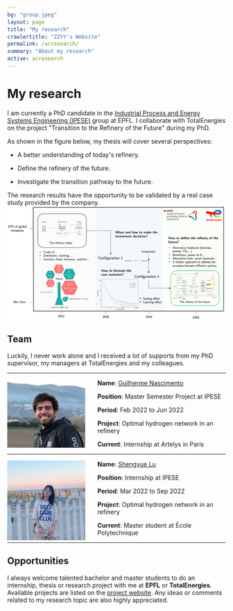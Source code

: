 ```yaml
---
bg: "group.jpeg"
layout: page
title: "My research"
crawlertitle: "ZZYY's Website"
permalink: /acresearch/
summary: "About my research"
active: acresearch
---
```


# My research
I am currently a PhD candidate in the [Industrial Process and Energy Systems Engineering (IPESE)](https://www.epfl.ch/labs/ipese/) group at EPFL. I collaborate with TotalEnergies on the project "Transition to the Refinery of the Future" during my PhD.

As shown in the figure below, my thesis will cover several perspectives:

- A better understanding of today's refinery.

- Define the refinery of the future.

- Investigate the transition pathway to the future.

The research results have the opportunity to be validated by a real case study provided by the company.
![Refienry Process](/assets/images/Research/research_slide.png)

## Team
Luckily, I never work alone and I received a lot of supports from my PhD supervisor, my managers at TotalEnergies and my colleagues.

------------------------------------------------------------------------------------------------

<div style="float: left; margin-right: 2em;"> 
<img src="/assets/images/Research/Guilherme.png" width="180" alt="Guilherme" /></div>

<!-- ![image](/assets/images/Research/Guilherme.png){:style="float: left"} -->

**Name**: [Guilherme Nascimento](https://www.linkedin.com/in/guilherme-hcaf-nascimento/)

**Position**: Master Semester Project at IPESE

**Period**: Feb 2022 to Jun 2022

**Project**: Optimal hydrogen network in an refinery

**Current**: Internship at Artelys in Paris

------------------------------------------------------------------------------------------------

<div style="float: left; margin-right: 2em">  <img src="/assets/images/Research/SyL.jpeg" width="180" alt="Shengyue" /></div>

**Name**: [Shengyue Lu](https://www.linkedin.com/in/shengyue-lu-23bb49222/)

**Position**: Internship at IPESE

**Period**: Mar 2022 to Sep 2022

**Project**: Optimal hydrogen network in an refinery

**Current**: Master student at École Polytechnique

------------------------------------------------------------------------------------------------

## Opportunities
I always welcome talented bachelor and master students to do an internship, thesis or research project with me at **EPFL** or **TotalEnergies**. Available projects are listed on the [project website](https://yizhao1101.github.io/researchproposal/). Any ideas or comments related to my research topic are also highly appreciated.




<!-- **Abstract**: This project used two different approaches, which are Pinch Technology (PT) and mathematical modeling method using mixed integer nolinear programming (MINLP), to obtain optimal hydrogen network designs in a refinery. The hydrogen consuming and producing processes of an oil refinery were analyzed and identified. Computation of the missing information in the current scenario was conducted and then a reference case was established. With the focus on various purities, pressures and flowrates for the hydro-processing units, a pinch analysis was realized in order to set a target for the minimum hydrogen requirement of the system. A MINLP method was further created to optimize the hydrogen network with the objective functions to minimize the hydrogen consumption and the total annualized cost. A number of scenarios were analyzed considering different hydrogen production technologies and electricity suppliers. The results show that the scenario with the best economical performance is the one with hydrogen production from Steam Methane Reforming without Carbon and Capture and electricity supplied by a wind farm with a Total Annualized Cost of $142\:[M\:CHF/year]$. However, the one with hydrogen production from Steam Methane Reforming with Carbon Capture and electricity from a wind farm has the best overall performance with a total annualized Cost of $222\:[M\:CHF/year]$. The technologies using electrolysis for the production of hydrogen have the lowest `CO_2` emissions but are $98\:[M\:CHF/year]$ more expensive than the previous scenario. However, with the evolution of green hydrogen technologies, this cost gap is expected to decrease.  -->

<!-- **Abstract**: Under the scope of net zero emission, a large-scale deployment of renewable technologies, especially clean hydrogen is required. Hydrogen is a clean fuel and an ideal energy carrier that can be used to store, move, and deliver energy. Nowadays, most hydrogen is produced by steam methane reforming or gasification of coal, with only less than 5\% of hydrogen produced by electrolysis. Among the electrolysis technologies, PEM electrolysis and SOE are favored of high hydrogen production rate and high energy efficiency, but the high cost hindered their further application. However, it is foreseeable that the cost of green hydrogen will decrease with the global shipment due to the learning effect. This reduction could result from the advancement of techniques or the economies of scale (SOE), but real mechanisms behind this correlation is still unclear. In this study, a comprehensive bottom-up cost estimation model was built and validated by industrial partners, the public database and specific literature. This model evaluated the cost of PEMEC and SOEC from several different perspectives, such as material cost, capital expenditure, utility cost, etc. Especially, the relationship between the cost and the factory throughput was addressed. It was found that the material cost in the CCM process has the biggest contribution and occupies 32% of the total cost. It’s of great importance to reduce the use of luxury materials in CCM. Regarding to EOS, the decrease of quotes of materials dominates when the production scale is relatively small. When the throughput of the factory is between 500 MW/y and 10000 MW/y, the continuing cost reduction is more brought by the higher utilization rate of equipment, manpower and buildings. The cost of SOEC is nearly constant and approaching the minimum marginal cost when the production volume exceeds 10000 MW/y. By associating the cost model with the learning curve and applying different parameters, this model has the potential to be applied to green hydrogen price forecasting and various industries. -->